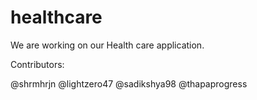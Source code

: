 # healthcare

We are working on our Health care application.

Contributors:

@shrmhrjn
@lightzero47
@sadikshya98
@thapaprogress
